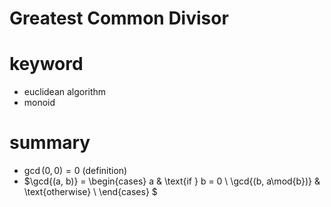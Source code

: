 # Greatest Common Divisor



# keyword
- euclidean algorithm
- monoid


# summary
- $\gcd{(0, 0)} = 0$ (definition)
- $\gcd{(a, b)} = 
  \begin{cases}
    a & \text{if } b = 0 \\
    \gcd{(b, a\mod{b})} & \text{otherwise} \\
  \end{cases}
  $